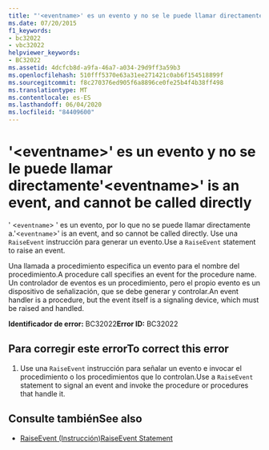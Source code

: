 ```yaml
---
title: "'<eventname>' es un evento y no se le puede llamar directamente"
ms.date: 07/20/2015
f1_keywords:
- bc32022
- vbc32022
helpviewer_keywords:
- BC32022
ms.assetid: 4dcfcb8d-a9fa-46a7-a034-29d9ff3a59b3
ms.openlocfilehash: 510fff5370e63a31ee271421c0ab6f154518899f
ms.sourcegitcommit: f8c270376ed905f6a8896ce0fe25b4f4b38ff498
ms.translationtype: MT
ms.contentlocale: es-ES
ms.lasthandoff: 06/04/2020
ms.locfileid: "84409600"
---
```

# <a name="eventname-is-an-event-and-cannot-be-called-directly"></a><span data-ttu-id="7ca36-102">'\<eventname>' es un evento y no se le puede llamar directamente</span><span class="sxs-lookup"><span data-stu-id="7ca36-102">'\<eventname>' is an event, and cannot be called directly</span></span>
<span data-ttu-id="7ca36-103">' <`eventname`> ' es un evento, por lo que no se puede llamar directamente a.</span><span class="sxs-lookup"><span data-stu-id="7ca36-103">'<`eventname`>' is an event, and so cannot be called directly.</span></span> <span data-ttu-id="7ca36-104">Use una `RaiseEvent` instrucción para generar un evento.</span><span class="sxs-lookup"><span data-stu-id="7ca36-104">Use a `RaiseEvent` statement to raise an event.</span></span>  
  
 <span data-ttu-id="7ca36-105">Una llamada a procedimiento especifica un evento para el nombre del procedimiento.</span><span class="sxs-lookup"><span data-stu-id="7ca36-105">A procedure call specifies an event for the procedure name.</span></span> <span data-ttu-id="7ca36-106">Un controlador de eventos es un procedimiento, pero el propio evento es un dispositivo de señalización, que se debe generar y controlar.</span><span class="sxs-lookup"><span data-stu-id="7ca36-106">An event handler is a procedure, but the event itself is a signaling device, which must be raised and handled.</span></span>  
  
 <span data-ttu-id="7ca36-107">**Identificador de error:** BC32022</span><span class="sxs-lookup"><span data-stu-id="7ca36-107">**Error ID:** BC32022</span></span>  
  
## <a name="to-correct-this-error"></a><span data-ttu-id="7ca36-108">Para corregir este error</span><span class="sxs-lookup"><span data-stu-id="7ca36-108">To correct this error</span></span>  
  
1. <span data-ttu-id="7ca36-109">Use una `RaiseEvent` instrucción para señalar un evento e invocar el procedimiento o los procedimientos que lo controlan.</span><span class="sxs-lookup"><span data-stu-id="7ca36-109">Use a `RaiseEvent` statement to signal an event and invoke the procedure or procedures that handle it.</span></span>  
  
## <a name="see-also"></a><span data-ttu-id="7ca36-110">Consulte también</span><span class="sxs-lookup"><span data-stu-id="7ca36-110">See also</span></span>

- [<span data-ttu-id="7ca36-111">RaiseEvent (Instrucción)</span><span class="sxs-lookup"><span data-stu-id="7ca36-111">RaiseEvent Statement</span></span>](../statements/raiseevent-statement.md)
